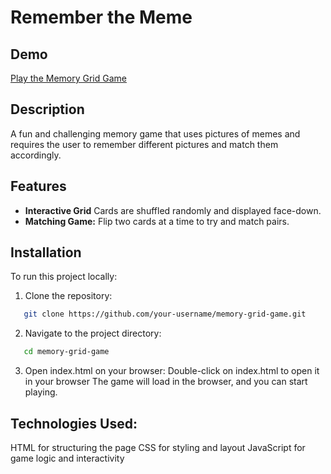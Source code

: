# Remember the Meme

## Demo
[Play the Memory Grid Game](https://mido4499.github.io/rememberthememe/)

## Description
A fun and challenging memory game that uses pictures of memes and requires the user to remember different pictures and match them accordingly.

## Features
- **Interactive Grid** Cards are shuffled randomly and displayed face-down.
- **Matching Game:** Flip two cards at a time to try and match pairs.

## Installation

To run this project locally:

1. Clone the repository:
```bash
   git clone https://github.com/your-username/memory-grid-game.git
```

2. Navigate to the project directory:
```bash
   cd memory-grid-game
```

3. Open index.html on your browser:
    Double-click on index.html to open it in your browser
The game will load in the browser, and you can start playing.

## Technologies Used:
HTML for structuring the page
CSS for styling and layout
JavaScript for game logic and interactivity
